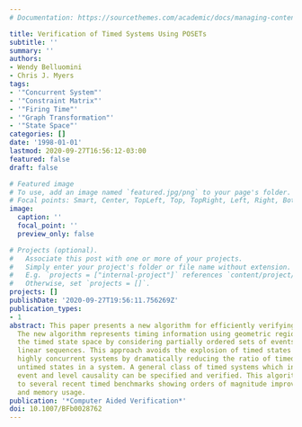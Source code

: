 ```yaml
---
# Documentation: https://sourcethemes.com/academic/docs/managing-content/

title: Verification of Timed Systems Using POSETs
subtitle: ''
summary: ''
authors:
- Wendy Belluomini
- Chris J. Myers
tags:
- '"Concurrent System"'
- '"Constraint Matrix"'
- '"Firing Time"'
- '"Graph Transformation"'
- '"State Space"'
categories: []
date: '1998-01-01'
lastmod: 2020-09-27T16:56:12-03:00
featured: false
draft: false

# Featured image
# To use, add an image named `featured.jpg/png` to your page's folder.
# Focal points: Smart, Center, TopLeft, Top, TopRight, Left, Right, BottomLeft, Bottom, BottomRight.
image:
  caption: ''
  focal_point: ''
  preview_only: false

# Projects (optional).
#   Associate this post with one or more of your projects.
#   Simply enter your project's folder or file name without extension.
#   E.g. `projects = ["internal-project"]` references `content/project/deep-learning/index.md`.
#   Otherwise, set `projects = []`.
projects: []
publishDate: '2020-09-27T19:56:11.756269Z'
publication_types:
- 1
abstract: This paper presents a new algorithm for efficiently verifying timed systems.
  The new algorithm represents timing information using geometric regions and explores
  the timed state space by considering partially ordered sets of events rather than
  linear sequences. This approach avoids the explosion of timed states typical of
  highly concurrent systems by dramatically reducing the ratio of timed states to
  untimed states in a system. A general class of timed systems which include both
  event and level causality can be specified and verified. This algorithm is applied
  to several recent timed benchmarks showing orders of magnitude improvement in runtime
  and memory usage.
publication: '*Computer Aided Verification*'
doi: 10.1007/BFb0028762
---
```

